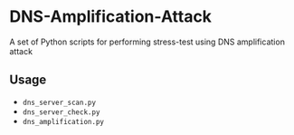 # DNS-Amplification-Attack
A set of Python scripts for performing stress-test using DNS amplification attack
## Usage
* `dns_server_scan.py`
* `dns_server_check.py`
* `dns_amplification.py`
